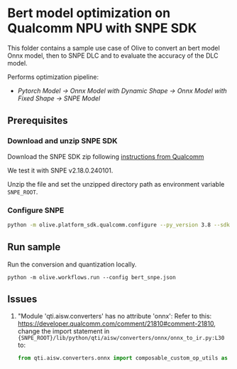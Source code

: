 # Bert model optimization on Qualcomm NPU with SNPE SDK
This folder contains a sample use case of Olive to convert an bert model Onnx model, then to SNPE DLC and to evaluate the accuracy of the DLC model.

Performs optimization pipeline:
- *Pytorch Model -> Onnx Model with Dynamic Shape -> Onnx Model with Fixed Shape -> SNPE Model*

## Prerequisites
### Download and unzip SNPE SDK
Download the SNPE SDK zip following [instructions from Qualcomm](https://developer.qualcomm.com/software/qualcomm-neural-processing-sdk)

We test it with SNPE v2.18.0.240101.

Unzip the file and set the unzipped directory path as environment variable `SNPE_ROOT`.

### Configure SNPE
```sh
python -m olive.platform_sdk.qualcomm.configure --py_version 3.8 --sdk snpe
```

## Run sample
Run the conversion and quantization locally.
```
python -m olive.workflows.run --config bert_snpe.json
```

## Issues

1. "Module 'qti.aisw.converters' has no attribute 'onnx':
    Refer to this: https://developer.qualcomm.com/comment/21810#comment-21810,
    change the import statement in `{SNPE_ROOT}/lib/python/qti/aisw/converters/onnx/onnx_to_ir.py:L30` to:
    ```python
    from qti.aisw.converters.onnx import composable_custom_op_utils as ComposableCustomOp
    ```
